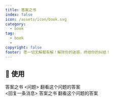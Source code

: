```yaml
---
title: 答案之书
index: false
icon: /assets/icon/book.svg
category:
  - book
tag:
  - book
  - 
copyright: false
footer: 愿一切无解都有解！解除你的迷惑，终结你的纠结！
---
```


## 🎉 使用
答案之书 <问题>	翻看这个问题的答案  
<回复一条消息> 答案之书	翻看这个问题的答案